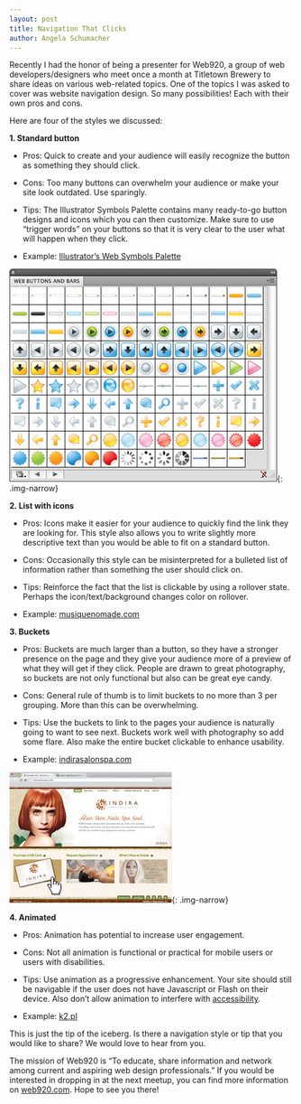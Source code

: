```yaml
---
layout: post
title: Navigation That Clicks
author: Angela Schumacher
---
```


Recently I had the honor of being a presenter for Web920, a group of web developers/designers who meet once a month at Titletown Brewery to share ideas on various web-related topics. One of the topics I was asked to cover was website navigation design. So many possibilities! Each with their own pros and cons.

Here are four of the styles we discussed:

**1. Standard button**

- Pros: Quick to create and your audience will easily recognize the button as something they should click.

- Cons: Too many buttons can overwhelm your audience or make your site look outdated. Use sparingly.

- Tips: The Illustrator Symbols Palette contains many ready-to-go button designs and icons which you can then customize. Make sure to use “trigger words” on your buttons so that it is very clear to the user what will happen when they click.

- Example: [Illustrator’s Web Symbols Palette](http://www.smashingmagazine.com/2011/09/16/an-in-depth-study-of-symbols-in-illustrator-cs5/)

![](/img/symbols-palette.jpg){: .img-narrow}

**2. List with icons**

- Pros: Icons make it easier for your audience to quickly find the link they are looking for. This style also allows you to write slightly more descriptive text than you would be able to fit on a standard button.

- Cons: Occasionally this style can be misinterpreted for a bulleted list of information rather than something the user should click on.

- Tips: Reinforce the fact that the list is clickable by using a rollover state. Perhaps the icon/text/background changes color on rollover.

- Example: [musiquenomade.com](http://www.musiquenomade.com/#!/northern-collection)

**3. Buckets**

- Pros: Buckets are much larger than a button, so they have a stronger presence on the page and they give your audience more of a preview of what they will get if they click. People are drawn to great photography, so buckets are not only functional but also can be great eye candy.

- Cons: General rule of thumb is to limit buckets to no more than 3 per grouping. More than this can be overwhelming.

- Tips: Use the buckets to link to the pages your audience is naturally going to want to see next. Buckets work well with photography so add some flare. Also make the entire bucket clickable to enhance usability.

- Example: [indirasalonspa.com](http://indirasalonspa.com/)

![](/img/indirasalonspa.jpg){: .img-narrow}

**4. Animated**

- Pros: Animation has potential to increase user engagement.

- Cons: Not all animation is functional or practical for mobile users or users with disabilities.

- Tips: Use animation as a progressive enhancement. Your site should still be navigable if the user does not have Javascript or Flash on their device. Also don’t allow animation to interfere with [accessibility](http://www.w3.org/standards/webdesign/accessibility).

- Example: [k2.pl](http://www.k2.pl/#!/pl/strona-glowna/)

This is just the tip of the iceberg. Is there a navigation style or tip that you would like to share? We would love to hear from you.

The mission of Web920 is “To educate, share information and network among current and aspiring web design professionals.” If you would be interested in dropping in at the next meetup, you can find more information on [web920.com](https://www.web920.com/). Hope to see you there!
